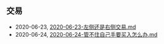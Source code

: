 ## 交易
* 2020-06-23, [2020-06-23-左侧还是右侧交易.md](../posts/2020-06-23-左侧还是右侧交易.md)
* 2020-06-24, [2020-06-24-管不住自己手要买入怎么办.md](../posts/2020-06-24-管不住自己手要买入怎么办.md)